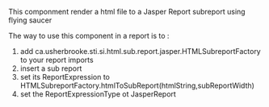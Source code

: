 This componment render a html file to a Jasper Report subreport using flying saucer

The way to use this component in a report is to :

1.  add ca.usherbrooke.sti.si.html.sub.report.jasper.HTMLSubreportFactory to your report imports
2.  insert a sub report
3.  set its ReportExpression to HTMLSubreportFactory.htmlToSubReport(htmlString,subReportWidth)
4.  set the ReportExpressionType ot JasperReport
